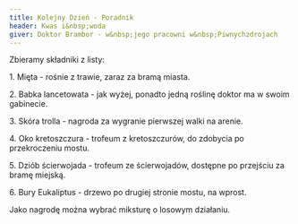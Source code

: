 ```yaml
---
title: Kolejny Dzień - Poradnik
header: Kwas i&nbsp;woda
giver: Doktor Brambor - w&nbsp;jego pracowni w&nbsp;Piwnychzdrojach
---
```

Zbieramy składniki z listy:

1.&nbsp;Mięta - rośnie z&nbsp;trawie, zaraz za bramą miasta.

2.&nbsp;Babka lancetowata - jak wyżej, ponadto jedną roślinę doktor ma w&nbsp;swoim gabinecie.

3.&nbsp;Skóra trolla - nagroda za wygranie pierwszej walki na arenie.

4.&nbsp;Oko kretoszczura - trofeum z&nbsp;kretoszczurów, do zdobycia po przekroczeniu mostu.

5.&nbsp;Dziób ścierwojada - trofeum ze ścierwojadów, dostępne po przejściu za bramę miejską.

6.&nbsp;Bury Eukaliptus - drzewo po drugiej stronie mostu, na wprost.

Jako nagrodę można wybrać miksturę o losowym działaniu.
